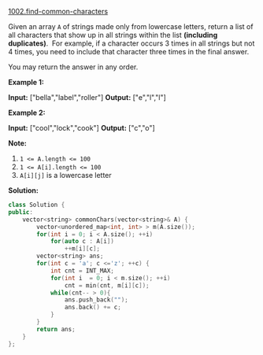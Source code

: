 [1002.find-common-characters](https://leetcode.com/problems/find-common-characters/)  

Given an array `A` of strings made only from lowercase letters, return a list of all characters that show up in all strings within the list **(including duplicates)**.  For example, if a character occurs 3 times in all strings but not 4 times, you need to include that character three times in the final answer.

You may return the answer in any order.

**Example 1:**

**Input:** \["bella","label","roller"\]
**Output:** \["e","l","l"\]

**Example 2:**

**Input:** \["cool","lock","cook"\]
**Output:** \["c","o"\]

**Note:**

1.  `1 <= A.length <= 100`
2.  `1 <= A[i].length <= 100`
3.  `A[i][j]` is a lowercase letter  



**Solution:**  

```cpp
class Solution {
public:
    vector<string> commonChars(vector<string>& A) {
        vector<unordered_map<int, int> > m(A.size());
        for(int i = 0; i < A.size(); ++i)
            for(auto c : A[i])
                ++m[i][c];
        vector<string> ans;
        for(int c = 'a'; c <='z'; ++c) {
            int cnt = INT_MAX;
            for(int i  = 0; i < m.size(); ++i)
                cnt = min(cnt, m[i][c]);
            while(cnt-- > 0){
                ans.push_back("");
                ans.back() += c;
            }
        }
        return ans;
    }
};
```
      